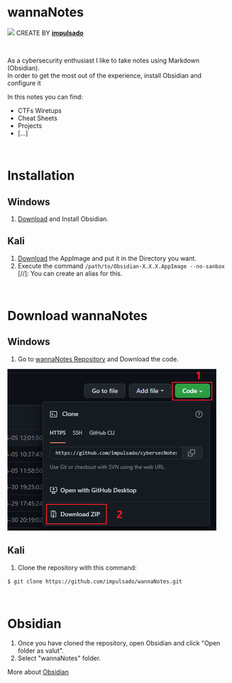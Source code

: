 # wannaNotes
<img width="40" src="https://user-images.githubusercontent.com/72570835/160851125-da20806b-a367-4e2c-8253-bdd620191ac5.jpg"/> CREATE BY [**impulsado**](https://www.instagram.com/impulsado/)

<br/>

As a cybersecurity enthusiast I like to take notes using Markdown (Obsidian). <br/>
In order to get the most out of the experience, install Obsidian and configure it<br/>

In this notes you can find:
- CTFs Wiretups
- Cheat Sheets
- Projects
-  [...]

<br/>

# Installation
## Windows
1. [Download](https://obsidian.md/) and Install Obsidian.

## Kali
1. [Download](https://obsidian.md/) the AppImage and put it in the Directory you want.
2. Execute the command `/path/to/Obsidian-X.X.X.AppImage --no-sanbox`<br/>
[//]: You can create an alias for this. 

<br/>

# Download wannaNotes
## Windows
1. Go to [wannaNotes Repository](https://github.com/impulsado/wannaNotes) and Download the code.
<img src="https://github.com/impulsado/cybersecNotes/blob/main/Photos/Pasted%20image%2020220605121426.png"/>

## Kali
1. Clone the repository with this command:
```bash
$ git clone https://github.com/impulsado/wannaNotes.git
```

<br/>

# Obsidian
1. Once you have cloned the repository, open Obsidian and click "Open folder as valut".
2. Select "wannaNotes" folder.<br/>

More about [Obsidian](https://www.youtube.com/results?search_query=obsidian+note+taking)



